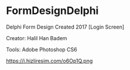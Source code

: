 # FormDesignDelphi
Delphi Form Design Created 2017 [Login Screen]


Creator: Halil Han Badem

Tools: Adobe Photoshop CS6


https://i.hizliresim.com/o6Op1Q.png
